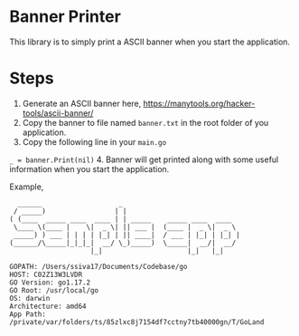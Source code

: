 # Banner Printer
This library is to simply print a ASCII banner when you start the application. 

# Steps
1. Generate an ASCII banner here,
https://manytools.org/hacker-tools/ascii-banner/
2. Copy the banner to file named `banner.txt` in the root folder of you application.
3. Copy the following line in your `main.go`

``_ = banner.Print(nil)``
4. Banner will get printed along with some useful information when you start the application.

Example,

````
  ______                   _                             
 / _____)                 | |                            
( (____  _____ ____  ____ | | _____    _____ ____  ____  
 \____ \(____ |    \|  _ \| || ___ |  (____ |  _ \|  _ \ 
 _____) ) ___ | | | | |_| | || ____|  / ___ | |_| | |_| |
(______/\_____|_|_|_|  __/ \_)_____)  \_____|  __/|  __/ 
                    |_|                     |_|   |_|    
                    
GOPATH: /Users/ssiva17/Documents/Codebase/go
HOST: C02Z13W3LVDR
GO Version: go1.17.2
GO Root: /usr/local/go
OS: darwin
Architecture: amd64
App Path: /private/var/folders/ts/85zlxc8j7154df7cctny7tb40000gn/T/GoLand
